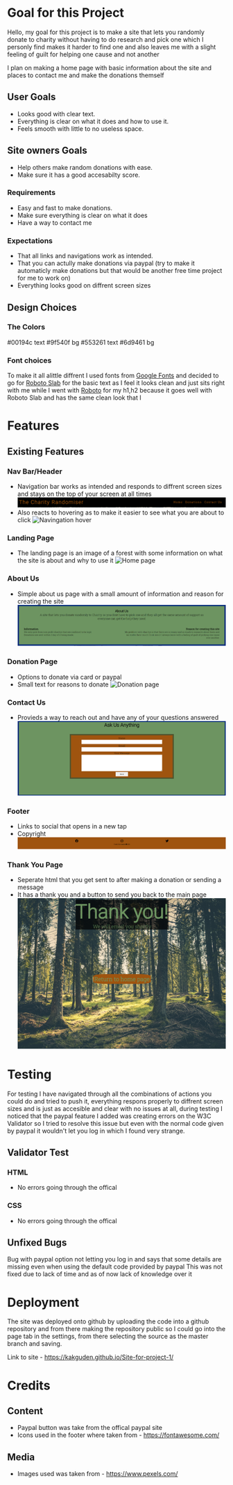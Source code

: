 
# Goal for this Project
Hello, my goal for this project is to make a site that lets you randomly donate to charity without having to do research and pick one which I personly find makes it harder to find one and also leaves me with a slight feeling of guilt for helping one cause and not another

I plan on making a home page with basic information about the site and places to contact me and make the donations themself


## User Goals
* Looks good with clear text.
* Everything is clear on what it does and how to use it.
* Feels smooth with little to no useless space.
## Site owners Goals
* Help others make random donations with ease.
* Make sure it has a good accesabilty score.
### Requirements
* Easy and fast to make donations.
* Make sure everything is clear on what it does
* Have a way to contact me
### Expectations
* That all links and navigations work as intended.
* That you can actully make donations via paypal (try to make it automaticly make donations but that would be another free time project for me to work on)
* Everything looks good on diffrent screen sizes

## Design Choices

### The Colors
#00194c text
#9f540f bg
#553261 text
#6d9461 bg

### Font choices
To make it all alittle diffrent I used fonts from [Google Fonts](https://fonts.google.com/ "Google Fonts") and decided to go for [Roboto Slab](https://fonts.google.com/specimen/Roboto+Slab?query=rob "Roboto Slab font") for the basic text as I feel it looks clean and just sits right with me while I went with [Roboto](https://fonts.google.com/specimen/Roboto "Roboto font") for my h1,h2 because it goes well with Roboto Slab and has the same clean look that I


# Features

## Existing Features

### Nav Bar/Header
* Navigation bar works as intended and responds to diffrent screen sizes and stays on the top of your screen at all times
![Navigation bar](readme-pic/header-nav.png)
* Also reacts to hovering as to make it easier to see what you are about to click
![Navingation hover](readme-pic/nav-hover-png)

### Landing Page

* The landing page is an image of a forest with some information on what the site is about and why to use it
![Home page](readme-pic/home-page.png)

### About Us
* Simple about us page with a small amount of information and reason for creating the site
![About page](readme-pic/about-us.png)

### Donation Page
* Options to donate via card or paypal
* Small text for reasons to donate
![Donation page](readme-pic/donation-section.png)

### Contact Us 
* Provieds a way to reach out and have any of your questions answered
![Contact Us](readme-pic/contact-page.png)

### Footer
* Links to social that opens in a new tap
* Copyright
![Footer](readme-pic/footer.png)

### Thank You Page
* Seperate html that you get sent to after making a donation or sending a message
* It has a thank you and a button to send you back to the main page
![Thank You Page](readme-pic/thank-you-page.png)

# Testing
For testing I have navigated through all the combinations of actions you could do and tried to push it,
everything respons properly to diffrent screen sizes and is just as accesible and clear with no issues at all,
during testing I noticed that the paypal feature I added was creating errors on the W3C Validator so I tried to resolve this issue but
even with the normal code given by paypal it wouldn't let you log in which I found very strange.

## Validator Test

### HTML
* No errors going through the offical 
### CSS
* No errors going through the offical

## Unfixed Bugs
Bug with paypal option not letting you log in and says that some details are missing even when using the default code provided by paypal
This was not fixed due to lack of time and as of now lack of knowledge over it

# Deployment
The site was deployed onto github by uploading the code into a github repository and from there making the repository public so I could go into the page tab in the settings, from there selecting the source as the master branch and saving.

Link to site - https://kakguden.github.io/Site-for-project-1/

# Credits 
## Content
* Paypal button was take from the offical paypal site
* Icons used in the footer where taken from - https://fontawesome.com/
## Media
* Images used was taken from - https://www.pexels.com/